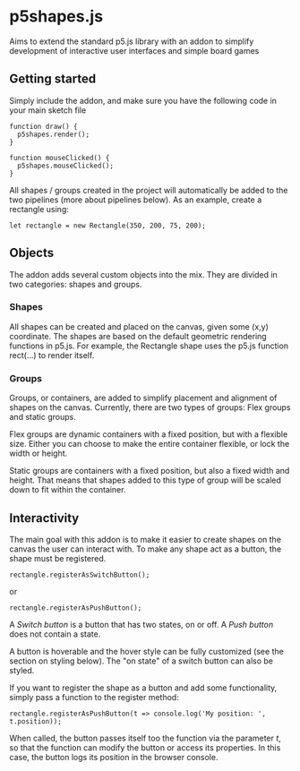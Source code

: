 # p5shapes.js
Aims to extend the standard p5.js library with an addon to simplify development of interactive user interfaces and simple board games

## Getting started
Simply include the addon, and make sure you have the following code in your main sketch file

    function draw() {
      p5shapes.render();
    }

    function mouseClicked() { 
      p5shapes.mouseClicked();
    }
    
All shapes / groups created in the project will automatically be added to the two pipelines (more about pipelines below). As an example, create a rectangle using:

    let rectangle = new Rectangle(350, 200, 75, 200);

## Objects
The addon adds several custom objects into the mix. They are divided in two categories: shapes and groups.

### Shapes
All shapes can be created and placed on the canvas, given some (x,y) coordinate. 
The shapes are based on the default geometric rendering functions in p5.js. For example, the Rectangle shape uses the p5.js function rect(...) to render itself.

### Groups
Groups, or containers, are added to simplify placement and alignment of shapes on the canvas. Currently, there are two types of groups: Flex groups and static groups.

Flex groups are dynamic containers with a fixed position, but with a flexible size. Either you can choose to make the entire container flexible, or lock the width or height. 

Static groups are containers with a fixed position, but also a fixed width and height. That means that shapes added to this type of group will be scaled down to fit within the container.

## Interactivity
The main goal with this addon is to make it easier to create shapes on the canvas the user can interact with. To make any shape act as a button, the shape must be registered.

    rectangle.registerAsSwitchButton();

or

    rectangle.registerAsPushButton();
    
A *Switch button* is a button that has two states, on or off. A *Push button* does not contain a state.

A button is hoverable and the hover style can be fully customized (see the section on styling below). The "on state" of a switch button can also be styled.

If you want to register the shape as a button and add some functionality, simply pass a function to the register method:

    rectangle.registerAsPushButton(t => console.log('My position: ', t.position));

When called, the button passes itself too the function via the parameter *t*, so that the function can modify the button or access its properties. In this case, the button logs its position in the browser console.
